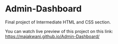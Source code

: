 # Admin-Dashboard
Final project of Intermediate HTML and CSS section.

You can watch live preview of this project on this link: https://majakwani.github.io/Admin-Dashboard/ 
